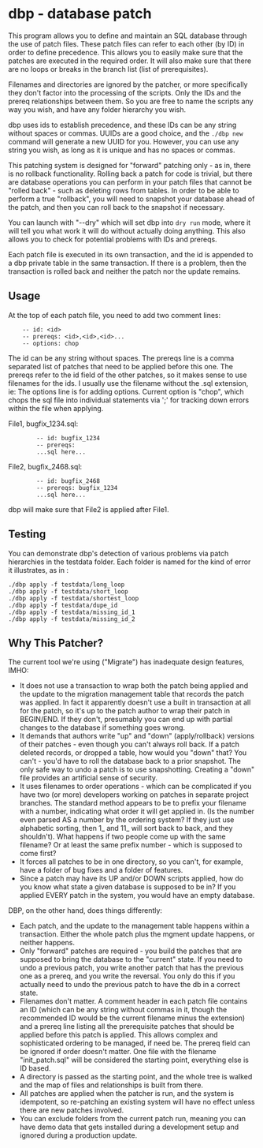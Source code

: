 # dbp - database patch

This program allows you to define and maintain an SQL database through the use of patch files. These patch files can refer to each other (by ID) in order to define precedence.  This allows you to easily make sure that the patches are executed in the required order.  It will also make sure that there are no loops or breaks in the branch list (list of prerequisites).

Filenames and directories are ignored by the patcher, or more specifically they don't factor into the processing of the scripts. Only the IDs and the prereq relationships between them. So you are free to name the scripts any way you wish, and have any folder hierarchy you wish.

dbp uses ids to establish precedence, and these IDs can be any string without spaces or commas. UUIDs are a good choice, and the `./dbp new` command will generate a new UUID for you. However, you can use any string you wish, as long as it is unique and has no spaces or commas.

This patching system is designed for "forward" patching only - as in, there is no rollback functionality. Rolling back a patch for code is trivial, but there are database operations you can perform in your patch files that cannot be "rolled back" - such as deleting rows from tables. In order to be able to perform a true "rollback", you will need to snapshot your database ahead of the patch, and then you can roll back to the snapshot if necessary.

You can launch with "--dry" which will set dbp into `dry run` mode, where it will tell you what work it will do without actually doing anything. This also allows you to check for potential problems with IDs and prereqs.

Each patch file is executed in its own transaction, and the id is appended to a dbp private table in the same transaction. If there is a problem, then the transaction is rolled back and neither the patch nor the update remains. 
## Usage
At the top of each patch file, you need to add two comment lines:
    
        -- id: <id>
        -- prereqs: <id>,<id>,<id>...
        -- options: chop

The id can be any string without spaces.
The prereqs line is a comma separated list of patches that need to be applied before this one. The prereqs refer to the id field of the other patches, so it makes sense to use filenames for the ids. I usually use the filename without the .sql extension, ie:
The options line is for adding options. Current option is "chop", which chops the sql file into individual statements via ';' for tracking down errors within the file when applying.

File1, bugfix_1234.sql:
        
            -- id: bugfix_1234
            -- prereqs:
            ...sql here...

File2, bugfix_2468.sql:
        
            -- id: bugfix_2468
            -- prereqs: bugfix_1234 
            ...sql here...

dbp will make sure that File2 is applied after File1.

## Testing

You can demonstrate dbp's detection of various problems via patch hierarchies in the testdata folder. Each folder is named for the kind of error it illustrates, as in :

    ./dbp apply -f testdata/long_loop
    ./dbp apply -f testdata/short_loop
    ./dbp apply -f testdata/shortest_loop
    ./dbp apply -f testdata/dupe_id
    ./dbp apply -f testdata/missing_id_1
    ./dbp apply -f testdata/missing_id_2

## Why This Patcher?

The current tool we're using ("Migrate") has inadequate design features, IMHO:
* It does not use a transaction to wrap both the patch being applied and the update to the migration management table that records the patch was applied. In fact it apparently doesn't use a built in transaction at all for the patch, so it's up to the patch author to wrap their patch in BEGIN/END. If they don't, presumably you can end up with partial changes to the database if something goes wrong.
* It demands that authors write "up" and "down" (apply/rollback) versions of their patches - even though you can't always roll back. If a patch deleted records, or dropped a table, how would you "down" that? You can't - you'd have to roll the database back to a prior snapshot. The only safe way to undo a patch is to use snapshotting. Creating a "down" file provides an artificial sense of security.
* It uses filenames to order operations - which can be complicated if you have two (or more) developers working on patches in separate project branches. The standard method appears to be to prefix your filename with a number, indicating what order it will get applied in. (Is the number even parsed AS a number by the ordering system? If they just use alphabetic sorting, then 1_ and 11_ will sort back to back, and they shouldn't). What happens if two people come up with the same filename? Or at least the same prefix number - which is supposed to come first?
* It forces all patches to be in one directory, so you can't, for example, have a folder of bug fixes and a folder of features.
* Since a patch may have its UP and/or DOWN scripts applied, how do you know what state a given database is supposed to be in? If you applied EVERY patch in the system, you would have an empty database.

DBP, on the other hand, does things differently:
* Each patch, and the update to the management table happens within a transaction. Either the whole patch plus the mgment update happens, or neither happens.
* Only "forward" patches are required - you build the patches that are supposed to bring the database to the "current" state. If you need to undo a previous patch, you write another patch that has the previous one as a prereq, and you write the reversal. You only do this if you actually need to undo the previous patch to have the db in a correct state.
* Filenames don't matter. A comment header in each patch file contains an ID (which can be any string without commas in it, though the recommended ID would be the current filename minus the extension) and a prereq line listing all the prerequisite patches that should be applied before this patch is applied. This allows complex and sophisticated ordering to be managed, if need be. The prereq field can be ignored if order doesn't matter. One file with the filename "init_patch.sql" will be considered the starting point, everything else is ID based.
* A directory is passed as the starting point, and the whole tree is walked and the map of files and relationships is built from there.
* All patches are applied when the patcher is run, and the system is idempotent, so re-patching an existing system will have no effect unless there are new patches involved.
* You can exclude folders from the current patch run, meaning you can have demo data that gets installed during a development setup and ignored during a production update.


